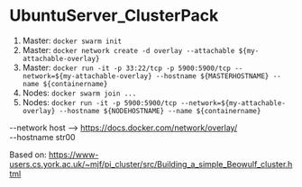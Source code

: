 # UbuntuServer_ClusterPack

1. Master:    `docker swarm init`
2. Master:    `docker network create -d overlay --attachable ${my-attachable-overlay}`
3. Master:    `docker run -it -p 33:22/tcp -p 5900:5900/tcp --network=${my-attachable-overlay} --hostname ${MASTERHOSTNAME} --name ${containername}`
4. Nodes:     `docker swarm join ...`
5. Nodes:     `docker run -it -p 5900:5900/tcp --network=${my-attachable-overlay} --hostname ${NODEHOSTNAME} --name ${containername}`



--network host --> https://docs.docker.com/network/overlay/ <br>
--hostname str00

Based on: https://www-users.cs.york.ac.uk/~mjf/pi_cluster/src/Building_a_simple_Beowulf_cluster.html
